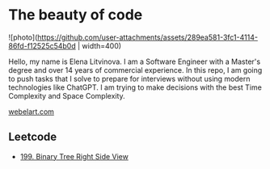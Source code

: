 # The beauty of code
![photo](https://github.com/user-attachments/assets/289ea581-3fc1-4114-86fd-f12525c54b0d | width=400)

Hello, my name is Elena Litvinova. I am a Software Engineer with a Master's degree and over 14 years of commercial experience. In this repo, I am going to push tasks that I solve to prepare for interviews without using modern technologies like ChatGPT. I am trying to make decisions with the best Time Complexity and Space Complexity.

[webelart.com](https://webelart.com)

## Leetcode

- [199. Binary Tree Right Side View](https://github.com/webelart/the_beauty_of_code/tree/main/Leetcode#199-binary-tree-right-side-view)
